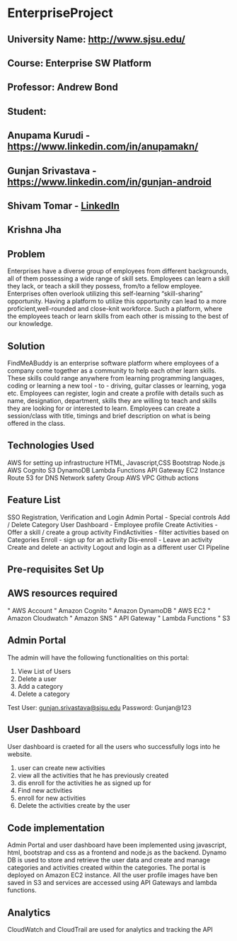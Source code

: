 # EnterpriseProject

## University Name: http://www.sjsu.edu/ 
## Course: Enterprise SW Platform
## Professor: Andrew Bond
## Student: 
## Anupama Kurudi - https://www.linkedin.com/in/anupamakn/
## Gunjan Srivastava - https://www.linkedin.com/in/gunjan-android
## Shivam Tomar - [LinkedIn](https://www.linkedin.com/in/shivam-tomar/)
## Krishna Jha

## Problem 
Enterprises have a diverse group of employees from different backgrounds, all of them possessing a wide range of skill sets. Employees can learn a skill they lack, or teach a skill they possess, from/to a fellow employee. Enterprises often overlook utilizing this self-learning “skill-sharing” opportunity. Having a platform to utilize this opportunity can lead to a more proficient,well-rounded and close-knit workforce. Such a platform, where the employees teach or learn skills from each other is missing to the best of our knowledge.

## Solution 
FindMeABuddy is an enterprise software platform where employees of a company come together as a community to help each other learn skills. These skills could range anywhere from learning programming languages, coding or learning a new tool - to - driving, guitar classes or learning, yoga etc.
Employees can register, login and create a profile with details such as name, designation, department, skills they are willing to teach and skills they are looking for or interested to learn. Employees can create a session/class with title, timings and brief description on what is being offered in the class.

## Technologies Used
 
AWS for setting up infrastructure
HTML, Javascript,CSS
Bootstrap
Node.js
AWS Cognito
S3 
DynamoDB
Lambda Functions
API Gateway
EC2 Instance
Route 53 for DNS
Network safety Group
AWS VPC
Github actions

## Feature List
SSO Registration, Verification and Login 
Admin Portal - Special controls
Add / Delete Category
User Dashboard - Employee profile
Create Activities - Offer a skill / create a group activity
FindActivities - filter activities based on Categories
Enroll - sign up for an activity
Dis-enroll - Leave an activity
Create and delete an activity
Logout and login as a different user
CI Pipeline

## Pre-requisites Set Up
## AWS resources required
" AWS Account
"	Amazon Cognito
"	Amazon DynamoDB
"	AWS EC2 
"	Amazon Cloudwatch
"	Amazon SNS
"	API Gateway
"	Lambda Functions
"	S3

## Admin Portal

The admin will have the following functionalities on this portal: 

1. View List of Users
2. Delete a user
3. Add a category
4. Delete a category

Test User: gunjan.srivastava@sjsu.edu
Password: Gunjan@123

## User Dashboard

User dashboard is craeted for all the users who successfully logs into he website.

1. user can create new activities
2. view all the activities that he has previously created
3. dis enroll for the activities he as signed up for
4. Find new activities
5. enroll for new activities
6. Delete the activities create by the user

## Code implementation
   Admin Portal and user dashboard have been implemented using javascript, html, bootstrap  and css as a frontend and node.js as the backend. Dynamo DB is used to store and retrieve the user data and create and manage categories and activities created within the categories. The portal is deployed on Amazon EC2 instance. All the user profile images have ben saved in S3 and services are accessed using API Gateways and lambda functions.
   
## Analytics

CloudWatch and CloudTrail are used for analytics and tracking the API

